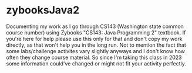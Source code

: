 # zybooksJava2
Documenting my work as I go through CS143 (Washington state common course number) using Zybooks "CS143: Java Programming 2" textbook. If you're here for help please use this only for that and don't copy my work directly, as that won't help you in the long run. Not to mention the fact that some labs/challenge activites vary slightly anyways and I don't know how often they change course material. So since I'm taking this class in 2023 some information could've changed or might not fit your activity perfectly.
